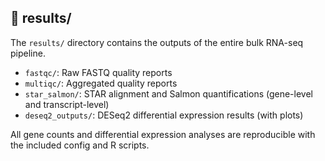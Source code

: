 ## 📂 results/

The `results/` directory contains the outputs of the entire bulk RNA-seq pipeline.

- `fastqc/`: Raw FASTQ quality reports
- `multiqc/`: Aggregated quality reports
- `star_salmon/`: STAR alignment and Salmon quantifications (gene-level and transcript-level)
- `deseq2_outputs/`: DESeq2 differential expression results (with plots)

All gene counts and differential expression analyses are reproducible with the included config and R scripts.
